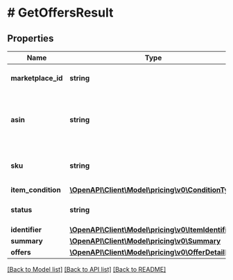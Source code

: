 # # GetOffersResult

## Properties

Name | Type | Description | Notes
------------ | ------------- | ------------- | -------------
**marketplace_id** | **string** | A marketplace identifier. |
**asin** | **string** | The Amazon Standard Identification Number (ASIN) of the item. | [optional]
**sku** | **string** | The stock keeping unit (SKU) of the item. | [optional]
**item_condition** | [**\OpenAPI\Client\Model\pricing\v0\ConditionType**](ConditionType.md) |  |
**status** | **string** | The status of the operation. |
**identifier** | [**\OpenAPI\Client\Model\pricing\v0\ItemIdentifier**](ItemIdentifier.md) |  |
**summary** | [**\OpenAPI\Client\Model\pricing\v0\Summary**](Summary.md) |  |
**offers** | [**\OpenAPI\Client\Model\pricing\v0\OfferDetail[]**](OfferDetail.md) |  |

[[Back to Model list]](../../README.md#models) [[Back to API list]](../../README.md#endpoints) [[Back to README]](../../README.md)
